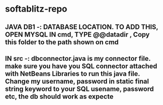 # softablitz-repo

## JAVA DB1 -: DATABASE LOCATION. TO ADD THIS, OPEN MYSQL IN cmd, TYPE @@datadir , Copy this folder to the path shown on cmd
## IN src -: dbconnector.java is my connector file. make sure you have you SQL connector attached with NetBeans Libraries to run this java file. Change my username, password in static final string keyword to your SQL usename, password etc, the db should work as expecte
